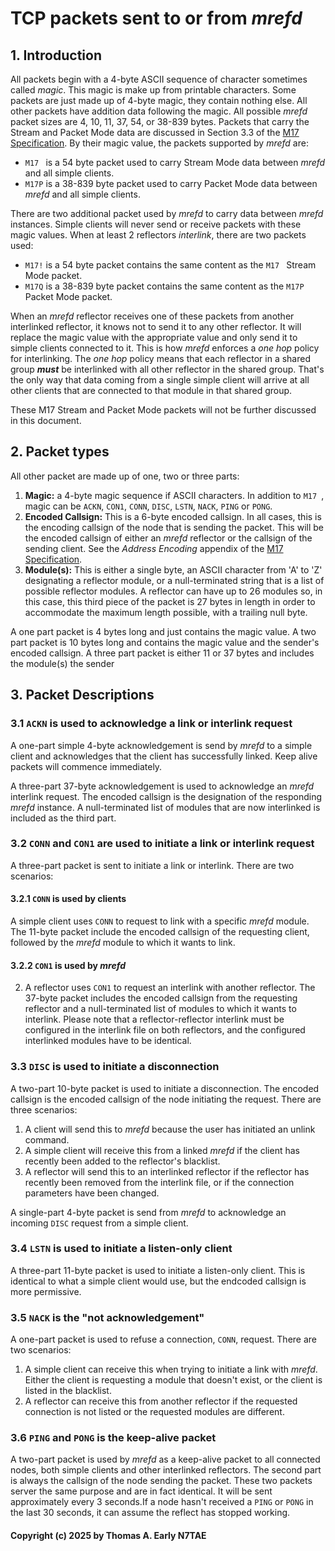# TCP packets sent to or from *mrefd*

## 1. Introduction

All packets begin with a 4-byte ASCII sequence of character sometimes called *magic*. This magic is make up from printable characters. Some packets are just made up of 4-byte magic, they contain nothing else. All other packets have addition data following the magic. All possible *mrefd* packet sizes are 4, 10, 11, 37, 54, or 38-839 bytes. Packets that carry the Stream and Packet Mode data are discussed in Section 3.3 of the [M17 Specification](https://github.com/M17-Project/M17_spec). By their magic value, the packets supported by *mrefd* are:

- `M17 ` is a 54 byte packet used to carry Stream Mode data between *mrefd* and all simple clients.
- `M17P` is a 38-839 byte packet used to carry Packet Mode data between *mrefd* and all simple clients.

There are two additional packet used by *mrefd* to carry data between *mrefd* instances. Simple clients will never send or receive packets with these magic values. When at least 2 reflectors *interlink*, there are two packets used:

- `M17!` is a 54 byte packet contains the same content as the `M17 ` Stream Mode packet.
- `M17Q` is a 38-839 byte packet contains the same content as the `M17P` Packet Mode packet.

When an *mrefd* reflector receives one of these packets from another interlinked reflector, it knows not to send it to any other reflector.
It will replace the magic value with the appropriate value and only send it to simple clients connected to it.
This is how *mrefd* enforces a *one hop* policy for interlinking.
The *one hop* policy means that each reflector in a shared group ***must*** be interlinked with all other reflector in the shared group.
That's the only way that data coming from a single simple client will arrive at all other clients that are connected to that module in that shared group.

These M17 Stream and Packet Mode packets will not be further discussed in this document.

## 2. Packet types

All other packet are made up of one, two or three parts:

1. **Magic:** a 4-byte magic sequence if ASCII characters. In addition to `M17 `, magic can be `ACKN`, `CON1`, `CONN`, `DISC`, `LSTN`, `NACK`, `PING` or `PONG`.
2. **Encoded Callsign:** This is a 6-byte encoded callsign. In all cases, this is the encoding callsign of the node that is sending the packet. This will be the encoded callsign of either an *mrefd* reflector or the callsign of the sending client.  See the *Address Encoding* appendix of the [M17 Specification](https://github/M17-Project/M17_spec).
3. **Module(s):** This is either a single byte, an ASCII character from 'A' to 'Z' designating a reflector module, or a null-terminated string that is a list of possible reflector modules. A reflector can have up to 26 modules so, in this case, this third piece of the packet is 27 bytes in length in order to accommodate the maximum length possible, with a trailing null byte.

A one part packet is 4 bytes long and just contains the magic value. A two part packet is 10 bytes long and contains the magic value and the sender's encoded callsign. A three part packet is either 11 or 37 bytes and includes the module(s) the sender

## 3. Packet Descriptions

### 3.1 `ACKN` is used to acknowledge a link or interlink request

A one-part simple 4-byte acknowledgement is send by *mrefd* to a simple client and acknowledges that the client has successfully linked. Keep alive packets will commence immediately.

A three-part 37-byte acknowledgement is used to acknowledge an *mrefd* interlink request.
The encoded callsign is the designation of the responding *mrefd* instance.
A null-terminated list of modules that are now interlinked is included as the third part.

### 3.2 `CONN` and `CON1` are used to initiate a link or interlink request

A three-part packet is sent to initiate a link or interlink. There are two scenarios:

#### 3.2.1 `CONN` is used by clients

 A simple client uses `CONN` to request to link with a specific *mrefd* module. The 11-byte packet include the encoded callsign of the requesting client, followed by the *mrefd* module to which it wants to link.

 #### 3.2.2 `CON1` is used by *mrefd*

2. A reflector uses `CON1` to request an interlink with another reflector. The 37-byte packet includes the encoded callsign from the requesting reflector and a null-terminated list of modules to which it wants to interlink. Please note that a reflector-reflector interlink must be configured in the interlink file on both reflectors, and the configured interlinked modules have to be identical.

### 3.3 `DISC` is used to initiate a disconnection

A two-part 10-byte packet is used to initiate a disconnection.
The encoded callsign is the encoded callsign of the node initiating the request. There are three scenarios:

1. A client will send this to *mrefd* because the user has initiated an unlink command.
2. A simple client will receive this from a linked *mrefd* if the client has recently been added to the reflector's blacklist.
3. A reflector will send this to an interlinked reflector if the reflector has recently been removed from the interlink file, or if the connection parameters have been changed.

A single-part 4-byte packet is send from *mrefd* to acknowledge an incoming `DISC` request from a simple client.

### 3.4 `LSTN` is used to initiate a listen-only client

A three-part 11-byte packet is used to initiate a listen-only client.
This is identical to what a simple client would use, but the endcoded callsign is more permissive.

### 3.5 `NACK` is the "not acknowledgement"

A one-part packet is used to refuse a connection, `CONN`, request. There are two scenarios:

1. A simple client can receive this when trying to initiate a link with *mrefd*. Either the client is requesting a module that doesn't exist, or the client is listed in the blacklist.
2. A reflector can receive this from another reflector if the requested connection is not listed or the requested modules are different.

### 3.6 `PING` and `PONG` is the keep-alive packet

A two-part packet is used by *mrefd* as a keep-alive packet to all connected nodes, both simple clients and other interlinked reflectors.
The second part is always the callsign of the node sending the packet.
These two packets server the same purpose and are in fact identical.
It will be sent approximately every 3 seconds.If a node hasn't received a `PING` or `PONG` in the last 30 seconds, it can assume the reflect has stopped working.

#### Copyright (c) 2025 by Thomas A. Early N7TAE
